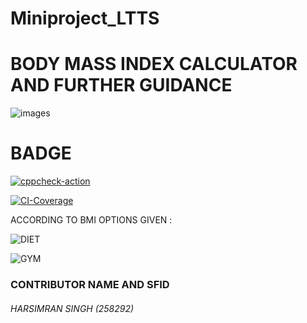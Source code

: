# Miniproject_LTTS

# BODY MASS INDEX CALCULATOR AND FURTHER GUIDANCE

![images](https://user-images.githubusercontent.com/80378720/114139785-18961880-992d-11eb-8612-b8e35f3b4a9c.png)

# BADGE 
[![cppcheck-action](https://github.com/258292-harsimran/Miniproject_LTTS/actions/workflows/cppcheck.yml/badge.svg)](https://github.com/258292-harsimran/Miniproject_LTTS/actions/workflows/cppcheck.yml)

[![CI-Coverage](https://github.com/258292-harsimran/Miniproject_LTTS/actions/workflows/gcov.yml/badge.svg)](https://github.com/258292-harsimran/Miniproject_LTTS/actions/workflows/gcov.yml)

ACCORDING TO BMI OPTIONS GIVEN :

![DIET](https://user-images.githubusercontent.com/80378720/114140520-fcdf4200-992d-11eb-96ab-d62ae0cafe17.png)

![GYM](https://user-images.githubusercontent.com/80378720/114140491-f4870700-992d-11eb-949a-e23ab514ba5f.png)


### CONTRIBUTOR NAME AND SFID

###### HARSIMRAN SINGH (258292)
